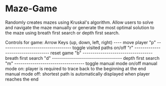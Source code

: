# Maze-Game
Randomly creates mazes using Kruskal's algorithm. Allow users to solve and navigate the maze manually or generate the most optimal solution to the maze using breath first search or depth first search.

Controls for game:
  Arrow Keys (up, down, left, right) ---- move player
  "p" ----------------------------------- toggle visited paths on/off
  "r" ----------------------------------- reset game
  "b" ----------------------------------- breath first search
  "d" ----------------------------------- depth first search
  "m" ----------------------------------- toggle manual mode on/off
  manual mode on: player is required to trace back to the beginning at the end
  manual mode off: shortest path is automatically displayed when player reaches the end
